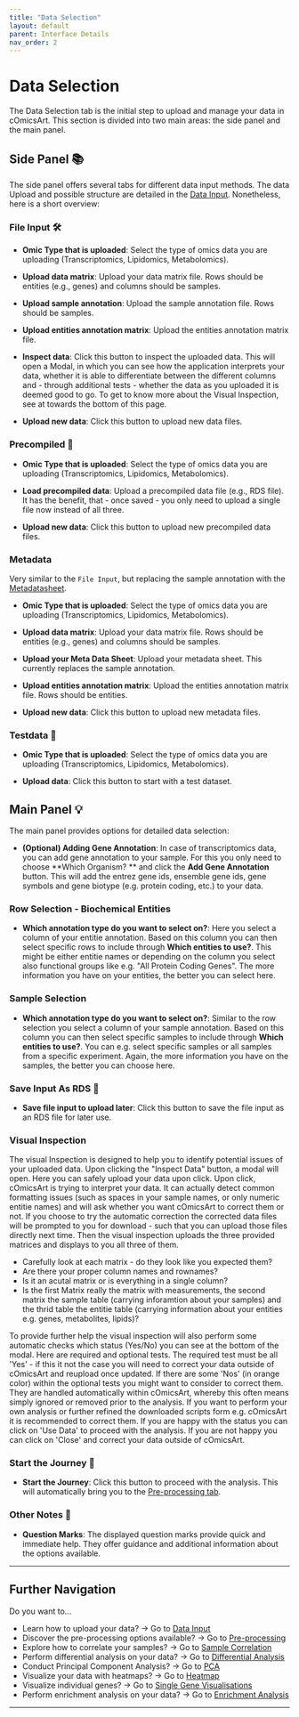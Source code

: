 ```yaml
---
title: "Data Selection"
layout: default
parent: Interface Details
nav_order: 2
---
```


# Data Selection

The Data Selection tab is the initial step to upload and manage your data in cOmicsArt. This section is divided into two main areas: the side panel and the main panel.

## Side Panel 📚

The side panel offers several tabs for different data input methods. The data Upload 
and possible structure are detailed in the [Data Input](01-required-data-input.md). 
Nonetheless, here is a short overview:

### File Input 🛠️

- **Omic Type that is uploaded**: Select the type of omics data you are uploading (Transcriptomics, Lipidomics, Metabolomics).

- **Upload data matrix**: Upload your data matrix file. Rows should be entities (e.g., genes) and columns should be samples.

- **Upload sample annotation**: Upload the sample annotation file. Rows should be samples.

- **Upload entities annotation matrix**: Upload the entities annotation matrix file.

- **Inspect data**: Click this button to inspect the uploaded data. This will open a 
  Modal, in which you can see how the application interprets your data, whether it is 
  able to differentiate between the different columns and - through additional tests - 
  whether the data as you uploaded it is deemed good to go. To get to know more about the Visual Inspection, see at towards the bottom of this page.

- **Upload new data**: Click this button to upload new data files.

### Precompiled 🔧

- **Omic Type that is uploaded**: Select the type of omics data you are uploading (Transcriptomics, Lipidomics, Metabolomics).

- **Load precompiled data**: Upload a precompiled data file (e.g., RDS file). It has 
  the benefit, that - once saved - you only need to upload a single file now instead 
  of all three.

- **Upload new data**: Click this button to upload new precompiled data files.

### Metadata

Very similar to the `File Input`, but replacing the sample annotation with the 
[Metadatasheet](https://www.nature.com/articles/s41597-024-03349-2).

- **Omic Type that is uploaded**: Select the type of omics data you are uploading (Transcriptomics, Lipidomics, Metabolomics).

- **Upload data matrix**: Upload your data matrix file. Rows should be entities (e.g., genes) and columns should be samples.

- **Upload your Meta Data Sheet**: Upload your metadata sheet. This currently replaces the sample annotation.

- **Upload entities annotation matrix**: Upload the entities annotation matrix file. Rows should be entities.

- **Upload new data**: Click this button to upload new metadata files.

### Testdata 🧪

- **Omic Type that is uploaded**: Select the type of omics data you are uploading (Transcriptomics, Lipidomics, Metabolomics).

- **Upload data**: Click this button to start with a test dataset.

## Main Panel 💡

The main panel provides options for detailed data selection:

- **(Optional) Adding Gene Annotation**: In case of transcriptomics data, you can add 
  gene annotation to your sample. For this you only need to choose **Which Organism?
  ** and click the **Add Gene Annotation** button. This will add the entrez gene ids, 
  ensemble gene ids, gene symbols and gene biotype (e.g. protein coding, etc.) to your 
  data.

### Row Selection - Biochemical Entities

- **Which annotation type do you want to select on?**: Here you select a column of 
  your entitie annotation. Based on this column you can then select specific rows to 
  include through **Which entities to use?**. This might be either entitie names or 
  depending on the column you select also functional groups like e.g. "All Protein 
  Coding Genes". The more information you have on your entities, the better you can 
  select here. 

### Sample Selection

- **Which annotation type do you want to select on?**: Similar to the row selection you select a column of 
  your sample annotation. Based on this column you can then select specific samples to 
  include through **Which entities to use?**. You can e.g. select specific 
  samples or all samples from a specific experiment. Again, the more information you 
  have on the samples, the better you can choose here. 

### Save Input As RDS 💾

- **Save file input to upload later**: Click this button to save the file input as an RDS file for later use.

### Visual Inspection
The visual Inspection is designed to help you to identify potential issues of your uploaded data. Upon clicking the "Inspect Data" button, a modal will open. Here you can safely upload your data upon click.
Upon click, cOmicsArt is trying to interpret your data. It can actually detect common formatting issues (such as spaces in your sample names, or only numeric entitie names) and will ask whether you want cOmicsArt to correct them or not. If you choose to try the automatic correction the corrected data files will be prompted to you for download - such that you can upload those files directly next time.
Then the visual inspection uploads the three provided matrices and displays to you all three of them. 
- Carefully look at each matrix - do they look like you expected them? 
- Are there your proper column names and rownames? 
- Is it an acutal matrix or is everything in a single column? 
- Is the first Matrix really the matrix with measurements, the second matrix the sample table (carrying inforamtion about your samples) and the thrid table the entitie table (carrying information about your entities e.g. genes, metabolites, lipids)? 

To provide further help the visual inspection will also perform some automatic checks which status (Yes/No) you can see at the bottom of the modal. Here are required and optional tests. The required test must be all 'Yes' - if this it not the case you will need to correct your data outside of cOmicsArt and reupload once updated. If there are some 'Nos' (in orange color) within the optional tests you might want to consider to correct them. They are handled automatically within cOmicsArt, whereby this often means simply ignored or removed prior to the analysis. If you want to perform your own analysis or further refined the downloaded scripts form e.g. cOmicsArt it is recommended to correct them.
If you are happy with the status you can click on 'Use Data' to proceed with the analysis. If you are not happy you can click on 'Close' and correct your data outside of cOmicsArt.

### Start the Journey 🚀

- **Start the Journey**: Click this button to proceed with the analysis. This will 
  automatically bring you to the [Pre-processing tab](03-pre-processing.md).

### Other Notes 📌

- **Question Marks**: The displayed question marks provide quick and immediate help. They offer guidance and additional information about the options available.

---

## Further Navigation

Do you want to...

- Learn how to upload your data? → Go to [Data Input](01-required-data-input.md)
- Discover the pre-processing options available? → Go to [Pre-processing](03-pre-processing.md)
- Explore how to correlate your samples? → Go to [Sample Correlation](04-sample-correlation.md)
- Perform differential analysis on your data? → Go to [Differential Analysis](05-significance-analysis.md)
- Conduct Principal Component Analysis? → Go to [PCA](06-pca.md)
- Visualize your data with heatmaps? → Go to [Heatmap](07-heatmap.md)
- Visualize individual genes? → Go to [Single Gene Visualisations](08-single-gene-visualisations.md)
- Perform enrichment analysis on your data? → Go to [Enrichment Analysis](09-enrichment-analysis.md)

---
